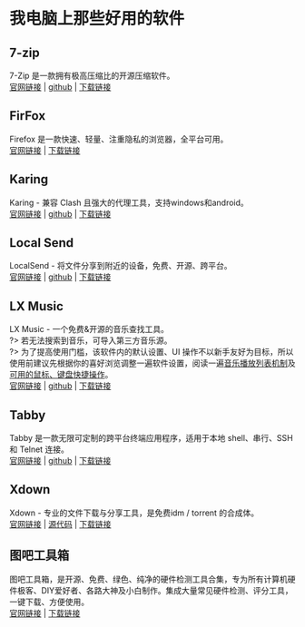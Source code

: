 # 我电脑上那些好用的软件
## 7-zip
7-Zip 是一款拥有极高压缩比的开源压缩软件。  
[官网链接](www.7-zip.org) | [github](https://github.com/ip7z/7zip) | [下载链接](/docs/virtual_hosting_cloud.md#配置云盘)
## FirFox
Firefox 是一款快速、轻量、注重隐私的浏览器，全平台可用。  
[官网链接](www.firefox.com) | [下载链接](https://dicomi.dpdns.org/#/docs/download?id=%e6%88%91%e7%94%b5%e8%84%91%e4%b8%8a%e9%82%a3%e4%ba%9b%e5%a5%bd%e7%94%a8%e7%9a%84%e8%bd%af%e4%bb%b6)
## Karing
Karing - 兼容 Clash 且强大的代理工具，支持windows和android。  
[官网链接](karing.app) | [github](https://github.com/KaringX/karing) | [下载链接](https://dicomi.dpdns.org/#/docs/download?id=%e6%88%91%e7%94%b5%e8%84%91%e4%b8%8a%e9%82%a3%e4%ba%9b%e5%a5%bd%e7%94%a8%e7%9a%84%e8%bd%af%e4%bb%b6)
## Local Send
LocalSend - 将文件分享到附近的设备，免费、开源、跨平台。  
[官网链接](localsend.org) | [github](github.com/localsend/localsend) | [下载链接](https://dicomi.dpdns.org/#/docs/download?id=%e6%88%91%e7%94%b5%e8%84%91%e4%b8%8a%e9%82%a3%e4%ba%9b%e5%a5%bd%e7%94%a8%e7%9a%84%e8%bd%af%e4%bb%b6)
## LX Music
LX Music - 一个免费&开源的音乐查找工具。  
?> 若无法搜索到音乐，可导入第三方音乐源。  
?> 为了提高使用门槛，该软件内的默认设置、UI 操作不以新手友好为目标，所以使用前建议先根据你的喜好浏览调整一遍软件设置，阅读一遍[音乐播放列表机制](https://lyswhut.github.io/lx-music-doc/desktop/faq/playlist)及[可用的鼠标、键盘快捷操作](https://lyswhut.github.io/lx-music-doc/desktop/faq/hotkey)。  
[官网链接](lxmusic.toside.cn) | [github](github.com/lyswhut/lx-music-desktop) | [下载链接](https://dicomi.dpdns.org/#/docs/download?id=%e6%88%91%e7%94%b5%e8%84%91%e4%b8%8a%e9%82%a3%e4%ba%9b%e5%a5%bd%e7%94%a8%e7%9a%84%e8%bd%af%e4%bb%b6)
## Tabby
Tabby 是一款无限可定制的跨平台终端应用程序，适用于本地 shell、串行、SSH 和 Telnet 连接。  
[官网链接](tabby.sh) | [github](github.com/Eugeny/tabby) | [下载链接](https://dicomi.dpdns.org/#/docs/download?id=%e6%88%91%e7%94%b5%e8%84%91%e4%b8%8a%e9%82%a3%e4%ba%9b%e5%a5%bd%e7%94%a8%e7%9a%84%e8%bd%af%e4%bb%b6)
## Xdown
Xdown - 专业的文件下载与分享工具，是免费idm / torrent 的合成体。  
[官网链接](www.xdown.org) | [源代码](opensource.xdown.org) | [下载链接](https://dicomi.dpdns.org/#/docs/download?id=%e6%88%91%e7%94%b5%e8%84%91%e4%b8%8a%e9%82%a3%e4%ba%9b%e5%a5%bd%e7%94%a8%e7%9a%84%e8%bd%af%e4%bb%b6)
## 图吧工具箱
图吧工具箱，是开源、免费、绿色、纯净的硬件检测工具合集，专为所有计算机硬件极客、DIY爱好者、各路大神及小白制作。集成大量常见硬件检测、评分工具，一键下载、方便使用。  
[官网链接](www.tbtool.cn) | [下载链接](https://dicomi.dpdns.org/#/docs/download?id=%e6%88%91%e7%94%b5%e8%84%91%e4%b8%8a%e9%82%a3%e4%ba%9b%e5%a5%bd%e7%94%a8%e7%9a%84%e8%bd%af%e4%bb%b6)
